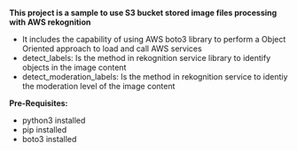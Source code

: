 <b>This project is a sample to use S3 bucket stored image files processing with AWS rekognition</b>
<ul>
<li>It includes the capability of using AWS boto3 library to perform a Object Oriented approach to load and call AWS services</li>
<li>detect_labels: Is the method in rekognition service library to identify objects in the image content</li>
<li>detect_moderation_labels: Is the method in rekognition service to identiy the moderation level of the image content</li>
</ul>


<b>Pre-Requisites:</b>
<ul>
  <li> python3 installed</li>
  <li> pip installed</li>
  <li> boto3 installed</li>
</ul>
